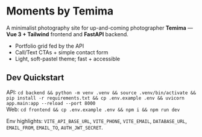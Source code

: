 # Moments by Temima

A minimalist photography site for up-and-coming photographer **Temima** — **Vue 3 + Tailwind** frontend and **FastAPI** backend.

- Portfolio grid fed by the API
- Call/Text CTAs + simple contact form
- Light, soft-pastel theme; fast + accessible

## Dev Quickstart
API: `cd backend && python -m venv .venv && source .venv/bin/activate && pip install -r requirements.txt && cp .env.example .env && uvicorn app.main:app --reload --port 8000`  
Web: `cd frontend && cp .env.example .env && npm i && npm run dev`

Env highlights: `VITE_API_BASE_URL`, `VITE_PHONE`, `VITE_EMAIL`, `DATABASE_URL`, `EMAIL_FROM`, `EMAIL_TO`, `AUTH_JWT_SECRET`.
